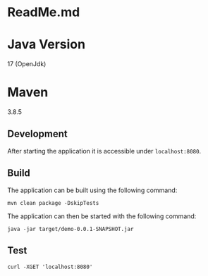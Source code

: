 # ReadMe.md

# Java Version

17 (OpenJdk)

# Maven
3.8.5

## Development

After starting the application it is accessible under `localhost:8080`.

## Build

The application can be built using the following command:

```
mvn clean package -DskipTests
```

The application can then be started with the following command:

```
java -jar target/demo-0.0.1-SNAPSHOT.jar
```

## Test
```
curl -XGET 'localhost:8080'
```